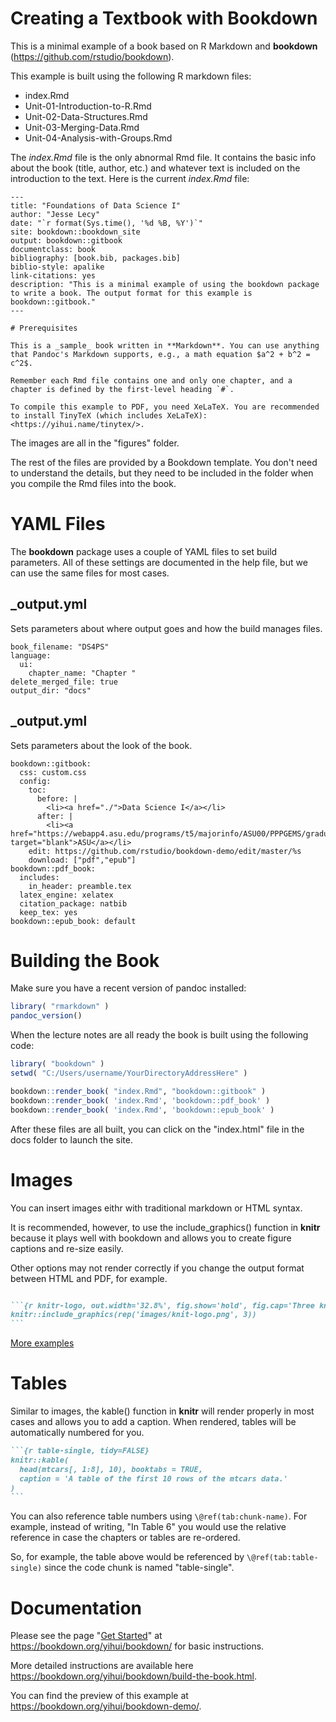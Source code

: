 # Creating a Textbook with Bookdown

This is a minimal example of a book based on R Markdown and **bookdown** (https://github.com/rstudio/bookdown). 

This example is built using the following R markdown files: 

* index.Rmd
* Unit-01-Introduction-to-R.Rmd 
* Unit-02-Data-Structures.Rmd 
* Unit-03-Merging-Data.Rmd 
* Unit-04-Analysis-with-Groups.Rmd 

The *index.Rmd* file is the only abnormal Rmd file. It contains the basic info about the book (title, author, etc.) and whatever text is included on the introduction to the text. Here is the current *index.Rmd* file:

```
--- 
title: "Foundations of Data Science I"
author: "Jesse Lecy"
date: "`r format(Sys.time(), '%d %B, %Y')`"
site: bookdown::bookdown_site
output: bookdown::gitbook
documentclass: book
bibliography: [book.bib, packages.bib]
biblio-style: apalike
link-citations: yes
description: "This is a minimal example of using the bookdown package to write a book. The output format for this example is bookdown::gitbook."
---

# Prerequisites

This is a _sample_ book written in **Markdown**. You can use anything that Pandoc's Markdown supports, e.g., a math equation $a^2 + b^2 = c^2$.

Remember each Rmd file contains one and only one chapter, and a chapter is defined by the first-level heading `#`.

To compile this example to PDF, you need XeLaTeX. You are recommended to install TinyTeX (which includes XeLaTeX): <https://yihui.name/tinytex/>.

```

The images are all in the "figures" folder.

The rest of the files are provided by a Bookdown template. You don't need to understand the details, but they need to be included in the folder when you compile the Rmd files into the book.


# YAML Files

The **bookdown** package uses a couple of YAML files to set build parameters. All of these settings are documented in the help file, but we can use the same files for most cases.

## _output.yml

Sets parameters about where output goes and how the build manages files.
```
book_filename: "DS4PS"
language:
  ui:
    chapter_name: "Chapter "
delete_merged_file: true
output_dir: "docs"
```

## _output.yml

Sets parameters about the look of the book.

```
bookdown::gitbook:
  css: custom.css
  config:
    toc:
      before: |
        <li><a href="./">Data Science I</a></li>
      after: |
        <li><a href="https://webapp4.asu.edu/programs/t5/majorinfo/ASU00/PPPGEMS/graduate/false" target="blank">ASU</a></li>
    edit: https://github.com/rstudio/bookdown-demo/edit/master/%s
    download: ["pdf","epub"]
bookdown::pdf_book:
  includes:
    in_header: preamble.tex
  latex_engine: xelatex
  citation_package: natbib
  keep_tex: yes
bookdown::epub_book: default
```

# Building the Book

Make sure you have a recent version of pandoc installed:

```r
library( "rmarkdown" )
pandoc_version()
```

When the lecture notes are all ready the book is built using the following code:

```r
library( "bookdown" )
setwd( "C:/Users/username/YourDirectoryAddressHere" )

bookdown::render_book( "index.Rmd", "bookdown::gitbook" )
bookdown::render_book( 'index.Rmd', 'bookdown::pdf_book' )
bookdown::render_book( 'index.Rmd', 'bookdown::epub_book' )

```

After these files are all built, you can click on the "index.html" file in the docs folder to launch the site. 

# Images

You can insert images eithr with traditional markdown or HTML syntax. 

It is recommended, however, to use the include_graphics() function in **knitr** because it plays well with bookdown and allows you to create figure captions and re-size easily. 

Other options may not render correctly if you change the output format between HTML and PDF, for example. 

````markdown

```{r knitr-logo, out.width='32.8%', fig.show='hold', fig.cap='Three knitr logos included in the document from an external PNG image file.'}
knitr::include_graphics(rep('images/knit-logo.png', 3))
```
````

[More examples](https://raw.githubusercontent.com/rstudio/bookdown/master/inst/examples/02-components.Rmd)


# Tables

Similar to images, the kable() function in **knitr** will render properly in most cases and allows you to add a caption. When rendered, tables will be automatically numbered for you. 

````markdown
```{r table-single, tidy=FALSE}
knitr::kable(
  head(mtcars[, 1:8], 10), booktabs = TRUE,
  caption = 'A table of the first 10 rows of the mtcars data.'
)
```
````

You can also reference table numbers using `\@ref(tab:chunk-name)`. For example, instead of writing, "In Table 6" you would use the relative reference in case the chapters or tables are re-ordered. 

So, for example, the table above would be referenced by `\@ref(tab:table-single)` since the code chunk is named "table-single". 

# Documentation

Please see the page "[Get Started](https://bookdown.org/yihui/bookdown/get-started.html)" at https://bookdown.org/yihui/bookdown/ for basic instructions. 

More detailed instructions are available here https://bookdown.org/yihui/bookdown/build-the-book.html.

You can find the preview of this example at https://bookdown.org/yihui/bookdown-demo/.

